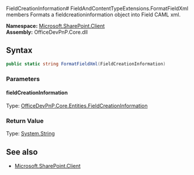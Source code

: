 FieldCreationInformation# FieldAndContentTypeExtensions.FormatFieldXml members
Formats a fieldcreationinformation object into Field CAML xml.  

**Namespace:** [Microsoft.SharePoint.Client](Microsoft.SharePoint.Client.md)  
**Assembly:** OfficeDevPnP.Core.dll  
## Syntax
```C#
public static string FormatFieldXml(FieldCreationInformation)
```
### Parameters
#### fieldCreationInformation
Type: [OfficeDevPnP.Core.Entities.FieldCreationInformation](OfficeDevPnP.Core.Entities.FieldCreationInformation.md) 
#### 
### Return Value
Type: [System.String](System.String.md)
## See also
- [Microsoft.SharePoint.Client](Microsoft.SharePoint.Client.md)
